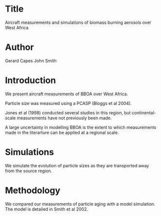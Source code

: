 # Title
Aircraft measurements and simulations of biomass burning aerosols over West Africa

# Author
Gerard Capes
John Smith

# Introduction
We present aircraft measurements of BBOA over West Africa.


Particle size was measured using a PCASP (Bloggs et al 2004).


Jones et al (1998) conducted several studies in this region, but continental-scale measurements have not previously been made.

A large uncertainty in modelling BBOA is the extent to which measurements made in the literarture can be applied at a regional scale.

# Simulations
We simulate the evolution of particle sizes as they are transported away from the source region. 

# Methodology
We compared our measurements of particle aging with a model simulation.
The model is detailed in Smith et al 2002.


